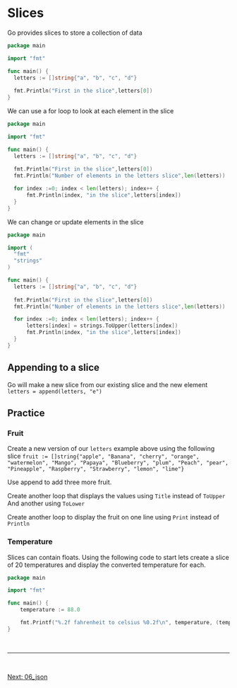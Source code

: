 
# Slices

Go provides slices to store a collection of data

```go
package main

import "fmt"

func main() {
  letters := []string{"a", "b", "c", "d"}
	
  fmt.Println("First in the slice",letters[0])
}
```

We can use a for loop to look at each element in the slice

```go
package main

import "fmt"

func main() {
  letters := []string{"a", "b", "c", "d"}
	
  fmt.Println("First in the slice",letters[0])
  fmt.Println("Number of elements in the letters slice",len(letters))

  for index :=0; index < len(letters); index++ {
      fmt.Println(index, "in the slice",letters[index])
  }
}
```

We can change or update elements in the slice

```go
package main

import (
  "fmt"
  "strings"
)

func main() {
  letters := []string{"a", "b", "c", "d"}
	
  fmt.Println("First in the slice",letters[0])
  fmt.Println("Number of elements in the letters slice",len(letters))

  for index :=0; index < len(letters); index++ {
      letters[index] = strings.ToUpper(letters[index])
      fmt.Println(index, "in the slice",letters[index])
  }
}
```

## Appending to a slice
Go will make a new slice from our existing slice and the new element  
`letters = append(letters, "e")`


## Practice

### Fruit
Create a new version of our `letters` example above using the following slice 
`fruit := []string{"apple", "Banana", "cherry", "orange", "watermelon", "Mango", "Papaya", "Blueberry", "plum", "Peach", "pear", "Pineapple", "Raspberry", "Strawberry", "lemon", "lime"}`

Use append to add three more fruit.

Create another loop that displays the values using `Title` instead of `ToUpper`
And another using `ToLower`

Create another loop to display the fruit on one line using `Print` instead of `Println`


### Temperature
Slices can contain floats. Using the following code to start lets create a slice of 20 temperatures and display the converted temperature for each.

```go
package main

import "fmt"

func main() {
	temperature := 88.0

	fmt.Printf("%.2f fahrenheit to celsius %0.2f\n", temperature, (temperature*9/5)+32)
}
```


<br />

<hr />

<br />  


[Next: 06_json](https://github.com/leahgarrett/go-intro-workshop/blob/master/06_json.md)


